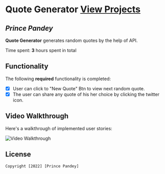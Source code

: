 # Quote Generator    [View Projects](https://bucolic-licorice-c0cfdf.netlify.app/)

## *Prince Pandey*

**Quote Generator** generates random quotes by the help of API.

Time spent: **3** hours spent in total

## Functionality 

The following **required** functionality is completed:

* [x] User can click to "New Quote" Btn to view next random quote.
* [x] The user can share any quote of his her choice by clicking the twitter icon.

## Video Walkthrough

Here's a walkthrough of implemented user stories:

<img src='https://res.cloudinary.com/du1n94yvw/image/upload/v1676475503/New/ezgif.com-video-to-gif_r3fnho.gif' title='Video Walkthrough' width='' alt='Video Walkthrough' />


## License

    Copyright [2022] [Prince Pandey]

